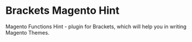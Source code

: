 Brackets Magento Hint
=====================

Magento Functions Hint - plugin for Brackets, which will help you in writing Magento Themes.

